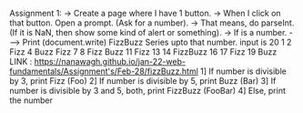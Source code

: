 Assignment 1:
         -> Create a page where I have 1 button. -> When I click on that button. Open a prompt. (Ask for a number). -> That means, do parseInt. (If it is NaN, then show some kind of alert or something). -> If is a number. ---> Print (document.write) FizzBuzz Series upto that number. input is 20 1 2 Fizz 4 Buzz Fizz 7 8 Fizz Buzz 11 Fizz 13 14 FizzBuzz 16 17 Fizz 19 Buzz
LINK : https://nanawagh.github.io/jan-22-web-fundamentals/Assignment's/Feb-28/fizzBuzz.html
1]  If number is divisible by 3, print Fizz (Foo)
2]  If number is divisible by 5, print Buzz (Bar)
3]  If number is divisible by 3 and 5, both, print FizzBuzz (FooBar)
4]  Else, print the number
